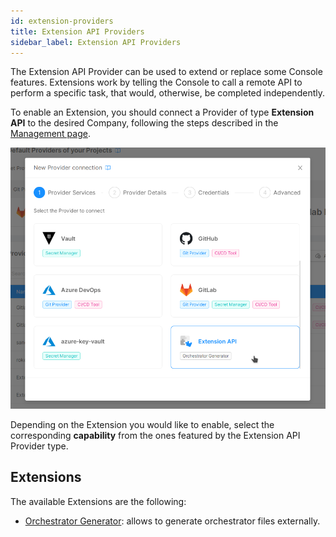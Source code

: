 ```yaml
---
id: extension-providers
title: Extension API Providers
sidebar_label: Extension API Providers
---
```


The Extension API Provider can be used to extend or replace some Console features.
Extensions work by telling the Console to call a remote API to perform a specific task, that would, otherwise, be completed independently.

To enable an Extension, you should connect a Provider of type **Extension API** to the desired Company, following the steps described in the [Management page](/console/company-configuration/providers/configure-provider.mdx).

![Extension API Provider](img/extension-api-provider.png)

Depending on the Extension you would like to enable, select the corresponding **capability** from the ones featured by the Extension API Provider type.

## Extensions

The available Extensions are the following:

- [Orchestrator Generator](/console/company-configuration/providers/extensions/orchestrator-generator/overview.mdx): allows to generate orchestrator files externally.
